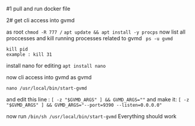 #1 pull and run docker file

2# get cli access into gvmd

as root
``` chmod -R 777 / ```
``` apt update && apt install -y procps ```
now list all proccesses and kill running processes related to gvmd 
``` ps -u gvmd```
```
kill pid
example : kill 31
```

install nano for editing
```apt install nano```

now cli access into gvmd
as gvmd

```nano /usr/local/bin/start-gvmd```

and edit this line :
  ``` [ -z "$GVMD_ARGS" ] && GVMD_ARGS="" ```
  and make it:
  ``` [ -z "$GVMD_ARGS" ] && GVMD_ARGS="--port=9390 --listen=0.0.0.0" ```

  now run 
    ``` /bin/sh /usr/local/bin/start-gvmd ```
    Everything should work
